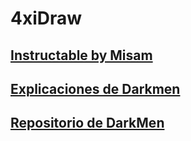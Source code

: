 # 4xiDraw

## [Instructable by Misam](http://www.instructables.com/id/4xiDraw/)
## [Explicaciones de Darkmen](https://devnull.wordpress.com/2016/05/09/4xidraw/)
## [Repositorio de DarkMen](https://github.com/darkomen/4xiDraw)
